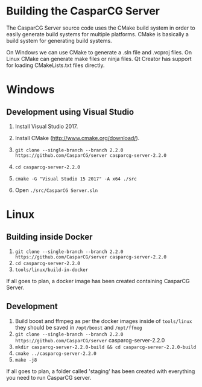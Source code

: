Building the CasparCG Server
============================

The CasparCG Server source code uses the CMake build system in order to easily
generate build systems for multiple platforms. CMake is basically a build
system for generating build systems.

On Windows we can use CMake to generate a .sln file and .vcproj files. On
Linux CMake can generate make files or ninja files. Qt Creator has support for
loading CMakeLists.txt files directly.

Windows
=======

Development using Visual Studio
-------------------------------

1. Install Visual Studio 2017.

2. Install CMake (http://www.cmake.org/download/).

3. `git clone --single-branch --branch 2.2.0 https://github.com/CasparCG/server casparcg-server-2.2.0`

4. `cd casparcg-server-2.2.0`

5. `cmake -G "Visual Studio 15 2017" -A x64 ./src`

6. Open `./src/CasparCG Server.sln`

Linux
=====

Building inside Docker
----------------------

1. `git clone --single-branch --branch 2.2.0 https://github.com/CasparCG/server casparcg-server-2.2.0`
2. `cd casparcg-server-2.2.0`
3. `tools/linux/build-in-docker`

If all goes to plan, a docker image has been created containing CasparCG Server.

Development
-----------

1. Build boost and ffmpeg as per the docker images inside of `tools/linux` they should be saved in `/opt/boost` and `/opt/ffmeg`
2. `git clone --single-branch --branch 2.2.0 https://github.com/CasparCG/server` casparcg-server-2.2.0
3. `mkdir casparcg-server-2.2.0-build && cd casparcg-server-2.2.0-build`
4. `cmake ../casparcg-server-2.2.0`
5. `make -j8`

If all goes to plan, a folder called 'staging' has been created with everything you need to run CasparCG server.
